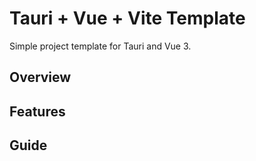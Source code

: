 # Tauri + Vue + Vite Template

Simple project template for Tauri and Vue 3.

## Overview

## Features

## Guide

```
  
```
